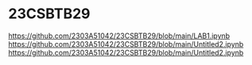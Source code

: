# 23CSBTB29
https://github.com/2303A51042/23CSBTB29/blob/main/LAB1.ipynb
https://github.com/2303A51042/23CSBTB29/blob/main/Untitled2.ipynb
https://github.com/2303A51042/23CSBTB29/blob/main/Untitled2.ipynb
